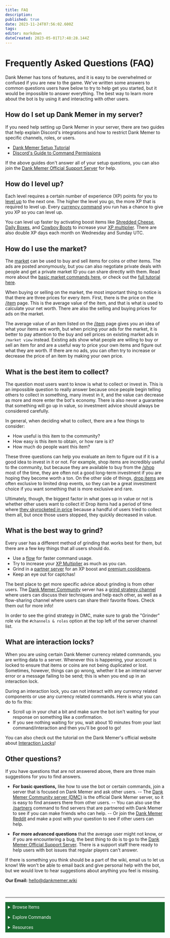 ```yaml
---
title: FAQ
description: 
published: true
date: 2023-11-24T07:56:02.600Z
tags: 
editor: markdown
dateCreated: 2023-05-01T17:48:28.144Z
---
```


# Frequently Asked Questions (FAQ)
Dank Memer has tons of features, and it is easy to be overwhelmed or confused if you are new to the game. We've written some answers to common questions users have below to try to help get you started, but it would be impossible to answer everything. The best way to learn more about the bot is by using it and interacting with other users.


## How do I set up Dank Memer in my server?
If you need help setting up Dank Memer in your server, there are two guides that help explain Discord's integrations and how to restrict Dank Memer to specific channels, roles, or users.
- <a href="https://dankmemer.lol/tutorial/set-up-dank-memer" target="_blank">Dank Memer Setup Tutorial</a>
- <a href="https://support.discord.com/hc/en-us/articles/4644915651095-Command-Permissions" target="_blank">Discord's Guide to Command Permissions</a> 

If the above guides don't answer all of your setup questions, you can also join the <a href="https://discord.gg/dankmemerbot" target="_blank">Dank Memer Official Support Server</a> for help.

## How do I level up?
Each level requires a certain number of experience (XP) points for you to <a href="/Bot-features/Currency-Commands/Advancements#LevelRewards" target="_blank">level up</a> to the next one. The higher the level you go, the more XP that is required to level up. Every <a href="/Bot-features/Currency-Commands" target="_blank">currency command</a> you run has a chance to give you XP so you can level up. 

You can level up faster by activating boost items like <a href="/Items/Power-ups#ShreddedCheese" target="_blank">Shredded Cheese</a>, <a href="/Items/Lootboxes#DailyBox" target="_blank">Daily Boxes</a>, and <a href="/Items/Collectables#CowboyBoots" target="_blank">Cowboy Boots</a> to increase your <a href="/Bot-features/Currency-Commands/Multipliers#XPMulti" target="_blank">XP multiplier</a>. There are also double XP days each month on Wednesday and Sunday UTC.

## How do I use the market?
The <a href="https://dankmemer.lol/community/blog/new-way-to-trade" target="_blank">market</a> can be used to buy and sell items for coins or other items. The ads are posted anonymously, but you can also negotiate private deals with people and get a private market ID you can share directly with them. Read more about the <a href="https://dankmemer.lol/community/blog/new-way-to-trade" target="_blank">basic market commands here</a>, or check out the <a href="/Bot-features/Currency-Commands/Market" target="_blank">full tutorial here</a>.

When buying or selling on the market, the most important thing to notice is that there are three prices for every item. First, there is the price on the <a href="/Bot-features/Currency-Commands/Basic-Commands#Item" target="_blank">/item</a> page. This is the average value of the item, and that is what is used to calculate your net worth. There are also the selling and buying prices for ads on the market. 

The average value of an item listed on the <a href="/Bot-features/Currency-Commands/Basic-Commands#Item" target="_blank">/item</a> page gives you an idea of what your items are worth, but when pricing your ads for the market, it is better to pay attention to the buy and sell prices on existing market ads in `/market view` instead. Existing ads show what people are willing to buy or sell an item for and are a useful way to price your own items and figure out what they are worth. If there are no ads, you can often try to increase or decrease the price of an item by making your own price.

## What is the best item to collect?
The question most users want to know is what to collect or invest in. This is an impossible question to really answer because once people begin telling others to collect in something, many invest in it, and the value can decrease as more and more enter the bot's economy. There is also never a guarantee that something will go up in value, so investment advice should always be considered carefully.

In general, when deciding what to collect, there are a few things to consider:
- How useful is this item to the community?
- How easy is this item to obtain, or how rare is it?
- How much do people want this item?

These three questions can help you evaluate an item to figure out if it is a good idea to invest in it or not. For example, shop items are incredibly useful to the community, but because they are available to buy from the <a href="/Bot-features/Currency-Commands/Basic-Commands#Shop" target="_blank">/shop</a> most of the time, they are often not a good long-term investment if you are hoping they become worth a ton. On the other side of things, <a href="/Items/Drops" target="_blank">drop items</a> are often exclusive to limited drop events, so they can be a great investment choice if you want something that is more exclusive and rare. 

Ultimately, though, the biggest factor in what goes up in value or not is whether other users want to collect it! Drop items had a period of time where <a href="https://dankmemer.lol/community/blog/drop-item-lookback" target="_blank">they skyrocketed in price</a> because a handful of users tried to collect them all, but once those users stopped, they quickly decreased in value.  

## What is the best way to grind?
Every user has a different method of grinding that works best for them, but there are a few key things that all users should do.
- Use a <a href="/Bot-features/Utility-and-Config-Commands/Config-Commands#Flow" target="_blank">flow</a> for faster command usage.
- Try to increase your <a href="/Bot-features/Currency-Commands/Multipliers#XPMulti" target="_blank">XP Multiplier</a> as much as you can.
- Grind in a <a href="/About-Dank-Memer/About-the-bot#Partners" target="_blank">partner server</a> for an XP boost and <a href="/About-Dank-Memer/Premium-users#Perks" target="_blank">premium cooldowns</a>.
- Keep an eye out for captchas!

The best place to get more specific advice about grinding is from other users. The <a href="https://discord.gg/memers" target="_blank">Dank Memer Community</a> server has a <a href="https://discord.com/channels/682809584985178135/1091017663054098573" target="_blank">grind strategy channel</a> where users can discuss their techniques and  help each other, as well as a flow-sharing channel where users can share their favorite flows. Check them out for more info! 

In order to see the grind strategy in DMC, make sure to grab the "Grinder" role via the `#channels & roles` option at the top left of the server channel list.

## What are interaction locks?
When you are using certain Dank Memer currency related commands, you are writing data to a server. Whenever this is happening, your account is locked to ensure that items or coins are not being duplicated or lost. Sometimes, however, things can go wrong, whether it be an internal server error or a message failing to be send; this is when you end up in an interaction lock. 

During an interaction lock, you can not interact with any currency related components or use any currency related commands. Here is what you can do to fix this:
- Scroll up in your chat a bit and make sure the bot isn't waiting for your response on something like a confirmation.
- If you see nothing waiting for you, wait about 10 minutes from your last command/interaction and then you'll be good to go!

You can also check out the tutorial on the Dank Memer's official website about  <a href="https://dankmemer.lol/tutorial/interaction-locks" target="_blank">Interaction Locks</a>!
## Other questions?
If you have questions that are not answered above, there are three main suggestions for you to find answers.

- **For basic questions,** like how to use the bot or certain commands, join a server that is focused on Dank Memer and ask other users. 
-- The <a href="https://discord.gg/memers" target="_blank">Dank Memer Community server (DMC)</a> is the official Dank Memer server, so it is easy to find answers there from other users. 
-- You can also use the <a href="/About-Dank-Memer/About-the-bot#Partners" target="_blank">/partners</a> command to find servers that are partnered with Dank Memer to see if you can make friends who can help.
-- Or join the <a href="https://www.reddit.com/r/dankmemer/" target="_blank">Dank Memer Reddit</a> and make a post with your question to see if other users can help.

- **For more advanced questions** that the average user might not know, or if you are encountering a bug, the best thing to do is to go to the <a href="https://discord.gg/dankmemerbot" target="_blank">Dank Memer Official Support Server</a>. There is a support staff there ready to help users with bot issues that regular players can't answer.


If there is something you think should be a part of the wiki, email us to let us know! We won't be able to email back and give personal help with the bot, but we would love to hear suggestions about anything you feel is missing. 

**Our Email:** <a href="mailto:hello@dankmemer.wiki" target="_blank">hello@dankmemer.wiki</a> 




<br>

---

<body>
  <details closed>
    <summary style="background-color:#196b2f; color:#F5F5F5; font: 14px Roboto; padding: 8px;">Browse Items</summary>
      <div style="text-align: center;">  
      <p style="font: 12px Roboto; padding: 0 8px 3px 8px;">
          <a href="/Items/Collectables" target="_blank">Collectables</a> &#x2022; <a href="/Items/Consumables" target="_blank">Consumables</a> &#x2022; <a href="/Items/Drops" target="_blank">Drops</a> &#x2022; <a href="/Items/Fishing" target="_blank">Fishing "Items"</a> &#x2022; <a href="/Items/Lootboxes" target="_blank">Lootboxes</a> &#x2022; <a href="/Items/Packs" target="_blank">Packs</a> &#x2022; <a href="/Items/Power-ups" target="_blank">Power-ups</a> &#x2022; <a href="/Items/Sellables" target="_blank">Sellables</a> &#x2022; <a href="/Items/Tools" target="_blank">Tools</a>
        </p>
         </div>
    </details>
</body>

<body>
  <details closed>
    <summary style="background-color:#196b2f; color:#F5F5F5; font: 14px Roboto; padding: 8px;">Explore Commands</summary>
    <details>
      <summary style="background-color:#72ad70; color:#000000; font: 12px Roboto; padding: 8px;">Currency Commands</summary>
      <div style="text-align: center;"> 
      <p style="font: 12px Roboto; padding: 0 8px 3px 8px;"> <a href="/Bot-features/Currency-Commands/Achievements" target="_blank">Achievements</a> &#x2022; <a href="/Bot-features/Currency-Commands/Advancements" target="_blank">Advancements - (</a> <a href="/Bot-features/Currency-Commands/Advancements#LevelRewards" target="_blank">Levels</a>, <a href="/Bot-features/Currency-Commands/Advancements#Omega" target="_blank">Omega</a>, <a href="/Bot-features/Currency-Commands/Advancements#Prestige" target="_blank">Prestige</a>,  <a href="/Bot-features/Currency-Commands/Advancements/Upgrades" target="_blank">Upgrades</a>, <a href="/Bot-features/Currency-Commands/Advancements#Vote" target="_blank"> Vote</a>) <br> <a href="/Bot-features/Currency-Commands/Adventure" target="_blank">Adventure</a> &#x2022; <a href="/Bot-features/Currency-Commands/Badges" target="_blank">Badges</a> &#x2022; <a href="/Bot-features/Currency-Commands/Basic-Commands#Balance" target="_blank">Balance</a> &#x2022; <a href="/Bot-features/Currency-Commands/Rob-and-Heist#Bankrob" target="_blank">Bankrob</a> &#x2022; <a href="/Bot-features/Currency-Commands/Grind-Commands#Beg" target="_blank">Beg</a> &#x2022; <a href="/Bot-features/Currency-Commands/Bundles" target="_blank">Bundles</a> &#x2022; <a href="/Bot-features/Fun-Games-Image/Fun-and-Images#Compare" target="_blank">Compare</a> &#x2022; <a href="/Bot-features/Currency-Commands/Basic-Commands#Craft" target="_blank">Craft</a> &#x2022; <a href="/Bot-features/Currency-Commands/Grind-Commands#Crime" target="_blank">Crime</a> <br><a href="/Bot-features/Currency-Commands/Basic-Commands#Currencylog" target="_blank">Currencylog</a> &#x2022; <a href="/Bot-features/Currency-Commands/Basic-Commands#Daily" target="_blank">Daily</a> &#x2022; <a href="/Bot-features/Currency-Commands/Basic-Commands#Deposit" target="_blank">Deposit</a> &#x2022; <a href="/Bot-features/Currency-Commands/Grind-Commands#Dig" target="_blank">Dig</a> &#x2022; <a href="/Items/Drops" target="_blank">Drops</a> &#x2022; <a href="/Bot-features/Currency-Commands/Farm" target="_blank">Farm</a> &#x2022; <a href="/Bot-features/Currency-Commands/Grind-Commands/Fishing" target="_blank">Fishing</a> &#x2022; <a href="/Bot-features/Currency-Commands/Friends" target="_blank">Friends</a> &#x2022; <a href="/Bot-features/Currency-Commands/Serverevents-and-Giveaways#Giveaways" target="_blank">Giveaway</a> &#x2022; <a href="/Bot-features/Currency-Commands/Grind-Commands#Highlow" target="_blank">Highlow</a> &#x2022; <a href="/Bot-features/Currency-Commands/Grind-Commands#Hunt" target="_blank">Hunt</a> &#x2022; <a href="/Bot-features/Currency-Commands/Basic-Commands#Inventory" target="_blank">Inventory</a> &#x2022; <a href="/Bot-features/Currency-Commands/Basic-Commands#Item" target="_blank">Item</a> &#x2022; <a href="/Bot-features/Currency-Commands/Leaderboards" target="_blank">Leaderboard</a> &#x2022; <a href="/Bot-features/Currency-Commands/Lotteries" target="_blank">Lottery</a> &#x2022; <a href="/Bot-features/Currency-Commands/Market" target="_blank">Market</a> &#x2022; <a href="/Bot-features/Currency-Commands/Marriage" target="_blank">Marriage</a> &#x2022; <a href="/Bot-features/Currency-Commands/Advancements/Upgrades#Monthly" target="_blank">Monthly</a> <br> <a href="/Bot-features/Currency-Commands/Multipliers" target="_blank">Multipliers</a> &#x2022; <a href="/Bot-features/Currency-Commands/Basic-Commands#Notifications" target="_blank">Notifications</a> &#x2022; <a href="/Bot-features/Currency-Commands/Pets" target="_blank">Pets</a>  &#x2022; <a href="/Bot-features/Currency-Commands/Grind-Commands#Postmemes" target="_blank">Postmemes</a> &#x2022; <a href="/Bot-features/Currency-Commands/Basic-Commands/Profile" target="_blank">Profile</a> &#x2022; <a href="/Bot-features/Currency-Commands/Quests" target="_blank">Quests</a> &#x2022; <a href="/Bot-features/Currency-Commands/Basic-Commands#Remove" target="_blank">Remove</a> &#x2022; <a href="/Bot-features/Currency-Commands/Rob-and-Heist#Rob" target="_blank">Rob</a> <br> <a href="/Bot-features/Currency-Commands/Grind-Commands#Scratch" target="_blank">Scratch</a> &#x2022; <a href="/Bot-features/Currency-Commands/Grind-Commands#Search" target="_blank">Search</a> &#x2022; <a href="/Bot-features/Currency-Commands/Serverevents-and-Giveaways#Serverevents" target="_blank">Serverevents</a> &#x2022; <a href="/Bot-features/Currency-Commands/Basic-Commands#Shop" target="_blank">Shop</a> &#x2022; <a href="/Bot-features/Currency-Commands/Basic-Commands/Profile#Showcase" target="_blank">Showcase</a> &#x2022; <a href="/Bot-features/Currency-Commands/Skins" target="_blank">Skins</a> &#x2022; <a href="/Bot-features/Currency-Commands/Grind-Commands#Stream" target="_blank">Stream</a> &#x2022; <a href="/Bot-features/Utility-and-Config-Commands/Utility-Commands#Taxcalc" target="_blank">Taxcalc</a> <br> <a href="/Bot-features/Currency-Commands/Basic-Commands/Profile#Titles" target="_blank">Title</a> &#x2022; <a href="/Bot-features/Currency-Commands/Basic-Commands#Use" target="_blank">Use</a> &#x2022; <a href="/Bot-features/Currency-Commands/Basic-Commands#Vacation" target="_blank">Vacation</a> &#x2022; <a href="/Bot-features/Fun-Games-Image/Games-and-Wagers#Wagers" target="_blank">Wager</a> &#x2022; <a href="/About-Dank-Memer/Premium-users#Weekly" target="_blank">Weekly</a> &#x2022; <a href="/Bot-features/Currency-Commands/Basic-Commands#Withdraw" target="_blank">Withdraw</a> &#x2022; <a href="/Bot-features/Currency-Commands/Work" target="_blank">Work</a> </p>
      </div>
    </details>
    <details>
      <summary style="background-color:#72ad70; color:#000000; font: 12px Roboto; padding: 8px;">Fun, Game, and Image Commands</summary>
      <div style="text-align: center;"> 
      <p style="font: 12px Roboto; padding: 0 8px 3px 8px;"><a href="/Bot-features/Fun-Games-Image/Fun-and-Images#Ball" target="_blank">8ball</a> &#x2022; <a href="/Bot-features/Fun-Games-Image/Fun-and-Images#Animals" target="_blank">Animals</a> &#x2022;  <a href="/Bot-features/Fun-Games-Image/Fun-and-Images#Clap" target="_blank">Clap</a> &#x2022; <a href="/Bot-features/Fun-Games-Image/Games-and-Wagers#Fight" target="_blank">Fight</a> &#x2022; <a href="/Bot-features/Fun-Games-Image/Games-and-Wagers#Games" target="_blank">Game</a> &#x2022; <a href="/Bot-features/Fun-Games-Image/Fun-and-Images#Image" target="_blank">Image</a> &#x2022;  <a href="/Bot-features/Fun-Games-Image/Fun-and-Images#Meme" target="_blank">Meme</a> &#x2022;  <a href="/Bot-features/Fun-Games-Image/Fun-and-Images#Rate" target="_blank">Rate</a> &#x2022; <a href="/Bot-features/Fun-Games-Image/Fun-and-Images#Trivia" target="_blank">Trivia</a> &#x2022;  <a href="/Bot-features/Fun-Games-Image/Fun-and-Images#Xkcd" target="_blank">Xkcd</a> </p>
      </div>
    </details>
    <details>
      <summary style="background-color:#72ad70; color:#000000; font: 12px Roboto,sans-serif; padding: 8px;">Utility and Config Commands</summary>
      <div style="text-align: center;"> 
      <p style="font: 12px Roboto; padding: 0 8px 3px 8px;">
        <a href="/Bot-features/Utility-and-Config-Commands/Config-Commands#Alert" target="_blank">Alert</a> &#x2022; <a href="/Bot-features/Utility-and-Config-Commands/Config-Commands#Audit" target="_blank">Audit</a> &#x2022; <a href="/Bot-features/Utility-and-Config-Commands/Config-Commands#Automeme" target="_blank">Automeme</a> &#x2022; <a href="/Bot-features/Utility-and-Config-Commands/Config-Commands#Block" target="_blank">Block</a> &#x2022; <a href="/Bot-features/Utility-and-Config-Commands/Config-Commands#Disableuse" target="_blank">Disableuse</a> &#x2022; <a href="/Bot-features/Utility-and-Config-Commands/Config-Commands#Flow" target="_blank">Flow</a> &#x2022; <a href="/Resources/help" target="_blank">Help</a> &#x2022; <a href="/Bot-features/Utility-and-Config-Commands/Utility-Commands#Invite" target="_blank">Invite</a> &#x2022; <a href="/About-Dank-Memer/About-the-bot#Partners" target="_blank">Partners</a> &#x2022; <a href="/Bot-features/Utility-and-Config-Commands/Utility-Commands#Ping" target="_blank">Ping</a> <br> <a href="/About-Dank-Memer/Premium-users#PremiumCommands" target="_blank">Premium</a> &#x2022; <a href="/Bot-features/Utility-and-Config-Commands/Utility-Commands#Reminders" target="_blank">Reminder</a> &#x2022; <a href="/Resources/Reports-and-appeals" target="_blank">Report</a> &#x2022; <a href="/Bot-features/Utility-and-Config-Commands/Config-Commands#ServerSettings" target="_blank">Serversettings</a> &#x2022; <a href="/Bot-features/Utility-and-Config-Commands/Config-Commands#Settings" target="_blank">Settings</a> &#x2022; <a href="/Bot-features/Utility-and-Config-Commands/Utility-Commands#Usage" target="_blank">Usage</a> &#x2022; <a href="/About-Dank-Memer/Vote" target="_blank">Vote</a></p>
      </div>
    </details>
    <details>
      <summary style="background-color:#72ad70; color:#000000; font: 12px Roboto,sans-serif; padding: 8px;">Retired Commands and Features</summary>
      <div style="text-align: center;"> 
      <p style="font: 12px Roboto; padding: 0 8px 3px 8px;">
        <a href="/Bot-features/Retired-Features" target="_blank">Coming Soon!</a> &#x2022;</p>
      </div>
    </details>
  </details>
</body>
    
    

<body>
  <details closed>
    <summary style="background-color:#196b2f; color:#F5F5F5; font: 14px Roboto, sans-serif; padding: 8px;">Resources</summary>
      <div style="text-align: center;">  
      <p style="font: 12px Roboto, sans-serif; padding: 0 8px 3px 8px;"><a href="/Resources/FAQ" target="_blank">Frequently Asked Questions (FAQ) </a> &#x2022;  <a href="/About-Dank-Memer/Bot-rules" target="_blank">Bot Rules</a> &#x2022; <a href="/Resources/Bot-tutorials" target="_blank">Bot Tutorials</a> <br> <a href="/Resources/Changelog" target="_blank">Changelog</a> &#x2022; <a href="/Resources/Community-made-tools" target="_blank">Community Made Tools</a> <br> <a href="/Resources/Dank-Blog" target="_blank">Dank Blog</a> &#x2022; <a href="/Resources/help" target="_blank">Help Commands</a> &#x2022; <a href="/Resources/Reports-and-appeals" target="_blank">Reports and Appeals</a>
        </p>
         </div>
    </details>
</body>
